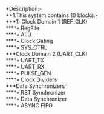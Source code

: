*Description:-    
**1.This system contains 10 blocks:-       
***1) Clock Domain 1 (REF_CLK)     
****• RegFile     
****• ALU    
****• Clock Gating    
****• SYS_CTRL    
***Clock Domain 2 (UART_CLK)    
****• UART_TX      
****• UART_RX       
****• PULSE_GEN        
****• Clock Dividers      
***Data Synchronizers        
****• RST Synchronizer         
****• Data Synchronizer      
****• ASYNC FIFO       
   
